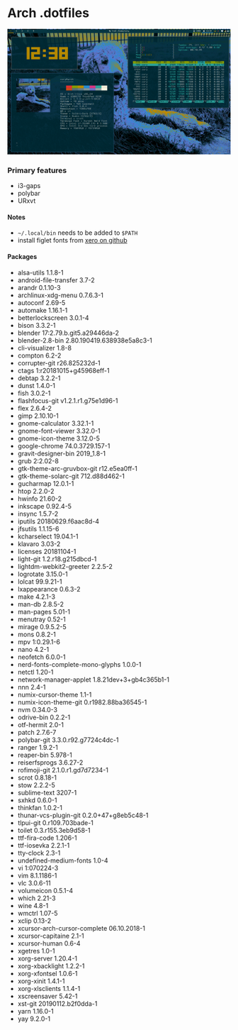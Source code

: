 # Arch .dotfiles

![Screenshot](scrot.png)

### Primary features
- i3-gaps
- polybar
- URxvt

#### Notes

- `~/.local/bin` needs to be added to `$PATH`
- install figlet fonts from [xero on github](https://github.com/xero/figlet-fonts)

#### Packages
- alsa-utils 1.1.8-1
- android-file-transfer 3.7-2
- arandr 0.1.10-3
- archlinux-xdg-menu 0.7.6.3-1
- autoconf 2.69-5
- automake 1.16.1-1
- betterlockscreen 3.0.1-4
- bison 3.3.2-1
- blender 17:2.79.b.git5.a29446da-2
- blender-2.8-bin 2.80.190419.638938e5a8c3-1
- cli-visualizer 1.8-8
- compton 6.2-2
- corrupter-git r26.825232d-1
- ctags 1:r20181015+g45968eff-1
- debtap 3.2.2-1
- dunst 1.4.0-1
- fish 3.0.2-1
- flashfocus-git v1.2.1.r1.g75e1d96-1
- flex 2.6.4-2
- gimp 2.10.10-1
- gnome-calculator 3.32.1-1
- gnome-font-viewer 3.32.0-1
- gnome-icon-theme 3.12.0-5
- google-chrome 74.0.3729.157-1
- gravit-designer-bin 2019_1.8-1
- grub 2:2.02-8
- gtk-theme-arc-gruvbox-git r12.e5ea0ff-1
- gtk-theme-solarc-git 712.d88d462-1
- gucharmap 12.0.1-1
- htop 2.2.0-2
- hwinfo 21.60-2
- inkscape 0.92.4-5
- insync 1.5.7-2
- iputils 20180629.f6aac8d-4
- jfsutils 1.1.15-6
- kcharselect 19.04.1-1
- klavaro 3.03-2
- licenses 20181104-1
- light-git 1.2.r18.g215dbcd-1
- lightdm-webkit2-greeter 2.2.5-2
- logrotate 3.15.0-1
- lolcat 99.9.21-1
- lxappearance 0.6.3-2
- make 4.2.1-3
- man-db 2.8.5-2
- man-pages 5.01-1
- menutray 0.52-1
- mirage 0.9.5.2-5
- mons 0.8.2-1
- mpv 1:0.29.1-6
- nano 4.2-1
- neofetch 6.0.0-1
- nerd-fonts-complete-mono-glyphs 1.0.0-1
- netctl 1.20-1
- network-manager-applet 1.8.21dev+3+gb4c365b1-1
- nnn 2.4-1
- numix-cursor-theme 1.1-1
- numix-icon-theme-git 0.r1982.88ba36545-1
- nvm 0.34.0-3
- odrive-bin 0.2.2-1
- otf-hermit 2.0-1
- patch 2.7.6-7
- polybar-git 3.3.0.r92.g7724c4dc-1
- ranger 1.9.2-1
- reaper-bin 5.978-1
- reiserfsprogs 3.6.27-2
- rofimoji-git 2.1.0.r1.gd7d7234-1
- scrot 0.8.18-1
- stow 2.2.2-5
- sublime-text 3207-1
- sxhkd 0.6.0-1
- thinkfan 1.0.2-1
- thunar-vcs-plugin-git 0.2.0+47+g8eb5c48-1
- tlpui-git 0.r109.703bade-1
- toilet 0.3.r155.3eb9d58-1
- ttf-fira-code 1.206-1
- ttf-iosevka 2.2.1-1
- tty-clock 2.3-1
- undefined-medium-fonts 1.0-4
- vi 1:070224-3
- vim 8.1.1186-1
- vlc 3.0.6-11
- volumeicon 0.5.1-4
- which 2.21-3
- wine 4.8-1
- wmctrl 1.07-5
- xclip 0.13-2
- xcursor-arch-cursor-complete 06.10.2018-1
- xcursor-capitaine 2.1-1
- xcursor-human 0.6-4
- xgetres 1.0-1
- xorg-server 1.20.4-1
- xorg-xbacklight 1.2.2-1
- xorg-xfontsel 1.0.6-1
- xorg-xinit 1.4.1-1
- xorg-xlsclients 1.1.4-1
- xscreensaver 5.42-1
- xst-git 20190112.b2f0dda-1
- yarn 1.16.0-1
- yay 9.2.0-1
